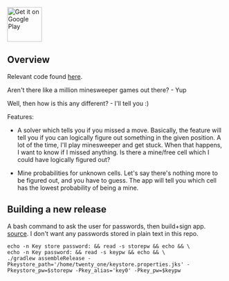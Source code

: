 <a href="https://play.google.com/store/apps/details?id=com.LukeVideckis.minesweeper">
<img src="https://play.google.com/intl/en_us/badges/static/images/badges/en_badge_web_generic.png" 
alt="Get it on Google Play"
height="80" />
</a>

## Overview

Relevant code found [here](https://github.com/lrvideckis/Minesweeper_Android/tree/master/app/src/main/java/com/LukeVideckis/minesweeper_android).

Aren't there like a million minesweeper games out there? - Yup

Well, then how is this any different? - I'll tell you :)

Features:

* A solver which tells you if you missed a move. Basically, the feature will tell you if you can logically figure out something in the given position. A lot of the time, I'll play minesweeper and get stuck. When that happens, I want to know if I missed anything. Is there a mine/free cell which I could have logically figured out?

* Mine probabilities for unknown cells. Let's say there's nothing more to be figured out, and you have to guess. The app will tell you which cell has the lowest probability of being a mine.

## Building a new release
A bash command to ask the user for passwords, then build+sign app. [source](https://stackoverflow.com/a/67274204/18306912). I don't want any passwords stored in plain text in this repo.

```
echo -n Key store password: && read -s storepw && echo && \
echo -n Key password: && read -s keypw && echo && \
./gradlew assembleRelease -Pkeystore_path='/home/twenty_one/keystore.properties.jks' -Pkeystore_pw=$storepw -Pkey_alias='key0' -Pkey_pw=$keypw
```
